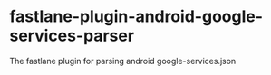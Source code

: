 # fastlane-plugin-android-google-services-parser
The fastlane plugin for parsing android google-services.json
